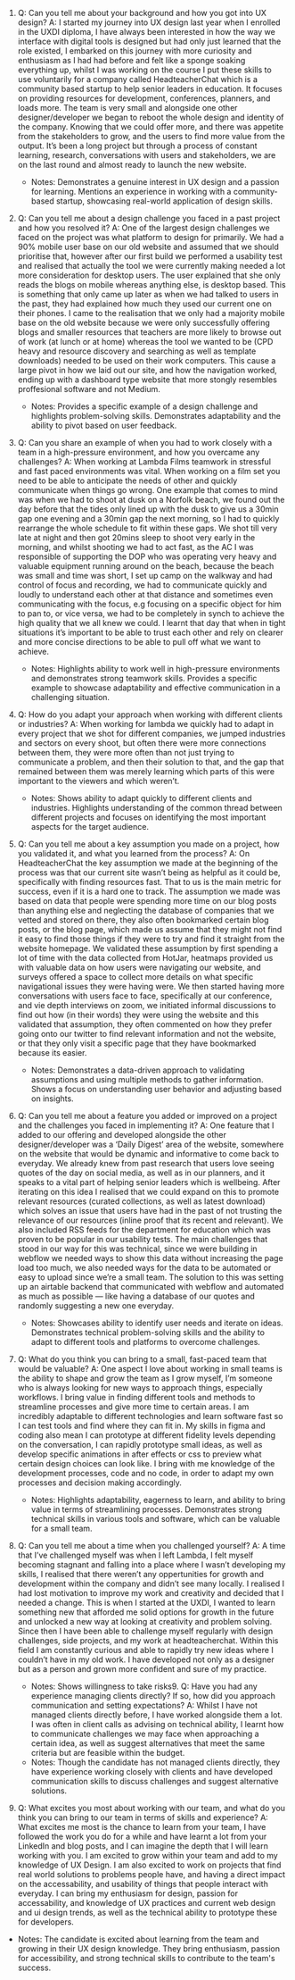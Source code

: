 1. Q: Can you tell me about your background and how you got into UX design?
   A: I started my journey into UX design last year when I enrolled in the UXDI diploma, I have always been interested in how the way we interface with digital tools is designed but had only just learned that the role existed, I embarked on this journey with more curiosity and enthusiasm as I had had before and felt like a sponge soaking everything up, whilst I was working on the course I put these skills to use voluntarily for a company called HeadteacherChat which is a community based startup to help senior leaders in education. It focuses on providing resources for development, conferences, planners, and loads more. The team is very small and alongside one other designer/developer we began to reboot the whole design and identity of the company. Knowing that we could offer more, and there was appetite from the stakeholders to grow, and the users to find more value from the output. It’s been a long project but through a process of constant learning, research, conversations with users and stakeholders, we are on the last round and almost ready to launch the new website.
   - Notes: Demonstrates a genuine interest in UX design and a passion for learning. Mentions an experience in working with a community-based startup, showcasing real-world application of design skills.

2. Q: Can you tell me about a design challenge you faced in a past project and how you resolved it?
   A: One of the largest design challenges we faced on the project was what platform to design for primarily. We had a 90% mobile user base on our old website and assumed that we should prioritise that, however after our first build we performed a usability test and realised that actually the tool we were currently making needed a lot more consideration for desktop users. The user explained that she only reads the blogs on mobile whereas anything else, is desktop based. This is something that only came up later as when we had talked to users in the past, they had explained how much they used our current one on their phones. I came to the realisation that we only had a majority mobile base on the old website because we were only successfully offering blogs and smaller resources that teachers are more likely to browse out of work (at lunch or at home) whereas the tool we wanted to be (CPD heavy and resource discovery and searching as well as template downloads) needed to be used on their work computers. This cause a large pivot in how we laid out our site, and how the navigation worked, ending up with a dashboard type website that more stongly resembles proffesional software and not Medium.
   - Notes: Provides a specific example of a design challenge and highlights problem-solving skills. Demonstrates adaptability and the ability to pivot based on user feedback.

3. Q: Can you share an example of when you had to work closely with a team in a high-pressure environment, and how you overcame any challenges?
   A: When working at Lambda Films teamwork in stressful and fast paced environments was vital. When working on a film set you need to be able to anticipate the needs of other and quickly communicate when things go wrong. One example that comes to mind was when we had to shoot at dusk on a Norfolk beach, we found out the day before that the tides only lined up with the dusk to give us a 30min gap one evening and a 30min gap the next morning, so I had to quickly rearrange the whole schedule to fit within these gaps. We shot till very late at night and then got 20mins sleep to shoot very early in the morning, and whilst shooting we had to act fast, as the AC I was responsible of supporting the DOP who was operating very heavy and valuable equipment running around
   on the beach, because the beach was small and time was short, I set up camp on the walkway and had control of focus and recording, we had to communicate quickly and loudly to understand each other at that distance and sometimes even communicating with the focus, e.g focusing on a specific object for him to pan to, or vice versa, we had to be completely in synch to achieve the high quality that we all knew we could. I learnt that day that when in tight situations it’s important to be able to trust each other and rely on clearer and more concise directions to be able to pull off what we want to achieve.
   - Notes: Highlights ability to work well in high-pressure environments and demonstrates strong teamwork skills. Provides a specific example to showcase adaptability and effective communication in a challenging situation.

4. Q: How do you adapt your approach when working with different clients or industries?
   A: When working for lambda we quickly had to adapt in every project that we shot for different companies, we jumped industries and sectors on every shoot, but often there were more connections between them, they were more often than not just trying to communicate a problem, and then their solution to that, and the gap that remained between them was merely learning which parts of this were important to the viewers and which weren’t.
   - Notes: Shows ability to adapt quickly to different clients and industries. Highlights understanding of the common thread between different projects and focuses on identifying the most important aspects for the target audience.

5. Q: Can you tell me about a key assumption you made on a project, how you validated it, and what you learned from the process?
   A: On HeadteacherChat the key assumption we made at the beginning of the process was that our current site wasn’t being as helpful as it could be, specifically with finding resources fast. That to us is the main metric for success, even if it is a hard one to track. The assumption we made was based on data that people were spending more time on our blog posts than anything else and neglecting the database of companies that we vetted and stored on there, they also often bookmarked certain blog posts, or the blog page, which made us assume that they might not find it easy to find those things if they were to try and find it straight from the website homepage.
   We validated these assumption by first spending a lot of time with the data collected from HotJar, heatmaps provided us with valuable data on how users were navigating our website, and surveys offered a space to collect more details on what specific navigational issues they were having were.
   We then started having more conversations with users face to face, specifically at our conference, and vie depth interviews on zoom, we initiated informal discussions to find out how (in their words) they were using the website and this validated that assumption, they often commented on how they prefer going onto our twitter to find relevant information and not the website, or that they only visit a specific page that they have bookmarked because its easier.
   - Notes: Demonstrates a data-driven approach to validating assumptions and using multiple methods to gather information. Shows a focus on understanding user behavior and adjusting based on insights.
6. Q: Can you tell me about a feature you added or improved on a project and the challenges you faced in implementing it?
   A: One feature that I added to our offering and developed alongside the other designer/developer was a ‘Daily Digest’ area of the website, somewhere on the website that would be dynamic and informative to come back to everyday. We already knew from past research that users love seeing quotes of the day on social media, as well as in our planners, and it speaks to a vital part of helping senior leaders which is wellbeing. After iterating on this idea I realised that we could expand on this to promote relevant resources (curated collections, as well as latest download) which solves an issue that users have had in the past of not trusting the relevance of our resources (inline proof that its recent and relevant). We also included RSS feeds for the department for education which was proven to be popular in our usability tests. The main challenges that stood in our way for this was technical, since we were building in webflow we needed ways to show this data without increasing the page load too much, we also needed ways for the data to be automated or easy to upload since we’re a small team.
   The solution to this was setting up an airtable backend that communicated with webflow and automated as much as possible — like having a database of our quotes and randomly suggesting a new one everyday.
   - Notes: Showcases ability to identify user needs and iterate on ideas. Demonstrates technical problem-solving skills and the ability to adapt to different tools and platforms to overcome challenges.

7. Q: What do you think you can bring to a small, fast-paced team that would be valuable?
   A: One aspect I love about working in small teams is the ability to shape and grow the team as I grow myself, I’m someone who is always looking for new ways to approach things, especially workflows. I bring value in finding different tools and methods to streamline processes and give more time to certain areas. I am incredibly adaptable to different technologies and learn software fast so I can test tools and find where they can fit in. My skills in figma and coding also mean I can prototype at different fidelity levels depending on the conversation, I can rapidly prototype small ideas, as well as develop specific animations in after effects or css to preview what certain design choices can look like. I bring with me knowledge of the development processes, code and no code, in order to adapt my own processes and decision making accordingly.
   - Notes: Highlights adaptability, eagerness to learn, and ability to bring value in terms of streamlining processes. Demonstrates strong technical skills in various tools and software, which can be valuable for a small team.

8. Q: Can you tell me about a time when you challenged yourself?
   A: A time that I’ve challenged myself was when I left Lambda, I felt myself becoming stagnant and falling into a place where I wasn’t developing my skills, I realised that there weren’t any oppertunities for growth and development within the company and didn’t see many locally. I realised I had lost motivation to improve my work and creativity and decided that I needed a change. This is when I started at the UXDI, I wanted to learn something new that afforded me solid options for growth in the future and unlocked a new way at looking at creativity and problem solving. Since then I have been able to challenge myself regularly with design challenges, side projects, and my work at headteacherchat. Within this field I am constantly curious and able to rapidly try new ideas where I couldn’t have in my old work. I have developed not only as a designer but as a person and grown more confident and sure of my practice.
   - Notes: Shows willingness to take risks9. Q: Have you had any experience managing clients directly? If so, how did you approach communication and setting expectations?
   A: Whilst I have not managed clients directly before, I have worked alongside them a lot. I was often in client calls as advising on technical ability, I learnt how to communicate challenges we may face when approaching a certain idea, as well as suggest alternatives that meet the same criteria but are feasible within the budget.
   - Notes: Though the candidate has not managed clients directly, they have experience working closely with clients and have developed communication skills to discuss challenges and suggest alternative solutions.

10. Q: What excites you most about working with our team, and what do you think you can bring to our team in terms of skills and experience?
   A: What excites me most is the chance to learn from your team, I have followed the work you do for a while and have learnt a lot from your LinkedIn and blog posts, and I can imagine the depth that I will learn working with you. I am excited to grow within your team and add to my knowledge of UX Design. I am also excited to work on projects that find real world solutions to problems people have, and having a direct impact on the accessability, and usability of things that people interact with everyday.
   I can bring my enthusiasm for design, passion for accessability, and knowledge of UX practices and current web design and ui design trends, as well as the technical ability to prototype these for developers.
   - Notes: The candidate is excited about learning from the team and growing in their UX design knowledge. They bring enthusiasm, passion for accessibility, and strong technical skills to contribute to the team's success.


